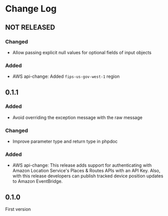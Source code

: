 # Change Log

## NOT RELEASED

### Changed

- Allow passing explicit null values for optional fields of input objects

### Added

- AWS api-change: Added `fips-us-gov-west-1` region

## 0.1.1

### Added

- Avoid overriding the exception message with the raw message

### Changed

- Improve parameter type and return type in phpdoc

### Added

- AWS api-change: This release adds support for authenticating with Amazon Location Service's Places & Routes APIs with an API Key. Also, with this release developers can publish tracked device position updates to Amazon EventBridge.

## 0.1.0

First version
